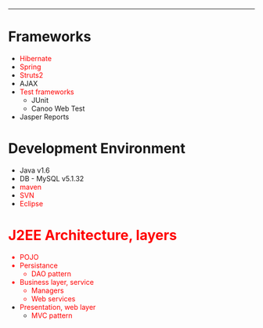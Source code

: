 
---

# Frameworks #
  * <font color='red'>Hibernate</font>
  * <font color='red'>Spring</font>
  * <font color='red'>Struts2</font>
  * AJAX
  * <font color='red'>Test frameworks</font>
    * JUnit
    * Canoo Web Test
  * Jasper Reports
# Development Environment #
  * Java v1.6
  * DB - MySQL v5.1.32
  * <font color='red'>maven</font>
  * <font color='red'>SVN</font>
  * <font color='red'>Eclipse</font>
# <font color='red'>J2EE Architecture, layers</h1>
  * POJO
  * Persistance
    * DAO pattern
  * Business layer, service
    * Managers
    * <font color='red'>Web services</font>
  * Presentation, web layer
    * <font color='red'>MVC pattern</font></font>